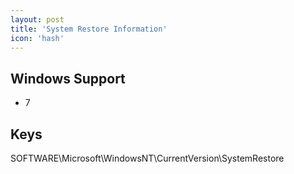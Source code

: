 ```yaml
---
layout: post
title: 'System Restore Information'
icon: 'hash'
---
```


## Windows Support

- 7



## Keys

SOFTWARE\Microsoft\WindowsNT\CurrentVersion\SystemRestore

